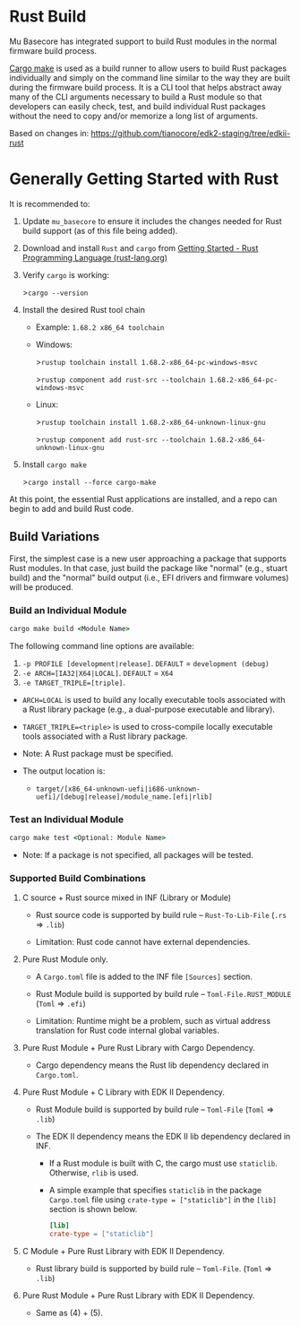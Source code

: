 # Rust Build

Mu Basecore has integrated support to build Rust modules in the normal firmware build process.

[Cargo make](https://crates.io/crates/cargo-make/) is used as a build runner to allow users to build Rust packages
individually and simply on the command line similar to the way they are built during the firmware build process. It
is a CLI tool that helps abstract away many of the CLI arguments necessary to build a Rust module so that developers
can easily check, test, and build individual Rust packages without the need to copy and/or memorize a long list of
arguments.

Based on changes in: https://github.com/tianocore/edk2-staging/tree/edkii-rust

# Generally Getting Started with Rust

It is recommended to:

1. Update `mu_basecore` to ensure it includes the changes needed for Rust build support (as of this file being added).

2. Download and install `Rust` and `cargo` from [Getting Started - Rust Programming Language (rust-lang.org)](https://www.rust-lang.org/learn/get-started)

3. Verify `cargo` is working:

   \>`cargo --version`

4. Install the desired Rust tool chain

   - Example: `1.68.2 x86_64 toolchain`

   - Windows:

      \>`rustup toolchain install 1.68.2-x86_64-pc-windows-msvc`

      \>`rustup component add rust-src --toolchain 1.68.2-x86_64-pc-windows-msvc`

   - Linux:

      \>`rustup toolchain install 1.68.2-x86_64-unknown-linux-gnu`

      \>`rustup component add rust-src --toolchain 1.68.2-x86_64-unknown-linux-gnu`

5. Install `cargo make`

   \>`cargo install --force cargo-make`

At this point, the essential Rust applications are installed, and a repo can begin to add and build Rust code.

## Build Variations

First, the simplest case is a new user approaching a package that supports Rust modules. In that case, just build the
package like "normal" (e.g., stuart build) and the "normal" build output (i.e., EFI drivers and firmware volumes) will
be produced.

### Build an Individual Module

  ```cmd
  cargo make build <Module Name>
  ```

The following command line options are available:

  1. `-p PROFILE [development|release]`. `DEFAULT` = `development (debug)`
  2. `-e ARCH=[IA32|X64|LOCAL]`. `DEFAULT` = `X64`
  3. `-e TARGET_TRIPLE=[triple]`.

  - `ARCH=LOCAL` is used to build any locally executable tools associated with a Rust library package (e.g., a
  dual-purpose executable and library).

  - `TARGET_TRIPLE=<triple>` is used to cross-compile locally executable tools associated with a Rust library package.

  - Note: A Rust package must be specified.
  - The output location is:
    - `target/[x86_64-unknown-uefi|i686-unknown-uefi]/[debug|release]/module_name.[efi|rlib]`

### Test an Individual Module

  ```cmd
  cargo make test <Optional: Module Name>
  ```

  - Note: If a package is not specified, all packages will be tested.

### Supported Build Combinations

1. C source + Rust source mixed in INF (Library or Module)
   - Rust source code is supported by build rule – `Rust-To-Lib-File` (`.rs` => `.lib`)

   - Limitation: Rust code cannot have external dependencies.

2. Pure Rust Module only.

   - A `Cargo.toml` file is added to the INF file `[Sources]` section.

   - Rust Module build is supported by build rule – `Toml-File.RUST_MODULE` (`Toml` => `.efi`)

   - Limitation: Runtime might be a problem, such as virtual address translation for Rust code internal global
     variables.

3. Pure Rust Module + Pure Rust Library with Cargo Dependency.

   - Cargo dependency means the Rust lib dependency declared in `Cargo.toml`.

4. Pure Rust Module + C Library with EDK II Dependency.

   - Rust Module build is supported by build rule – `Toml-File` (`Toml` => `.lib`)

   - The EDK II dependency means the EDK II lib dependency declared in INF.

     - If a Rust module is built with C, the cargo must use `staticlib`. Otherwise, `rlib` is used.
     - A simple example that specifies `staticlib` in the package `Cargo.toml` file using `crate-type = ["staticlib"]`
       in the `[lib]` section is shown below.

       ```toml
       [lib]
       crate-type = ["staticlib"]
       ```

5. C Module + Pure Rust Library with EDK II Dependency.

   - Rust library build is supported by build rule – `Toml-File`. (`Toml` => `.lib`)

6. Pure Rust Module + Pure Rust Library with EDK II Dependency.
   - Same as (4) + (5).
